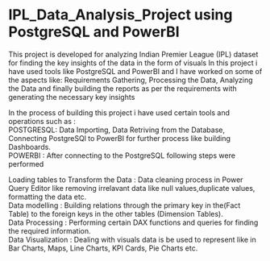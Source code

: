 # IPL_Data_Analysis_Project using PostgreSQL and PowerBI
This project is developed for analyzing Indian Premier League (IPL) dataset for finding the key insights of the data in the form of visuals
In this project i have used tools like PostgreSQL and PowerBI and I have worked on some of the aspects like: Requirements Gathering, Processing the Data, Analyzing the Data and finally building the reports as per the requirements with generating the necessary key insights

In the process of building this project i have used certain tools and operations such as :                                                                                                                                                                                                                                               
POSTGRESQL: Data Importing,
            Data Retriving from the Database,
            Connecting PostgreSQl to PowerBI for further process like building Dashboards.                                                                                                                                                                                                                                                 
POWERBI   : After connecting to the PostgreSQL following steps were performed 

Loading tables to Transform the Data : Data cleaning process in Power Query Editor like removing irrelavant data like null values,duplicate values, formatting the data etc.                         
Data modelling : Building relations through the primary key in the(Fact Table) to the foreign keys in the other tables (Dimension Tables).               
Data Processing : Performing certain DAX functions and queries for finding the required information.                                                                 
Data Visualization : Dealing with visuals data is be used to represent like in Bar Charts, Maps, Line Charts, KPI Cards, Pie Charts etc.                            

           
 
 

